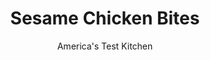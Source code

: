 ---
layout: ../../layouts/MarkdownPostLayout.astro
title: Sesame Chicken Bites
author: America's Test Kitchen
pubDate: 2023-03-15
description: "These appetizers, inspired by the Chinese American favorite, are sure to please any party guest."
image_url: https://res.cloudinary.com/hksqkdlah/image/upload/ar_1:1,c_fill,dpr_2.0,f_auto,fl_lossy.progressive.strip_profile,g_faces:auto,q_auto:low,w_344/4402_sfs-asianappetizers-cc
tags: ["Appetizers","Chicken"]
calories: 962
protein: 19
carbohydrates: 8
fats: 
fiber: 1
ingredients: ["1 pound, boneless, skinless chicken breasts, cut into 2-inch pieces","1/4 cup, soy sauce","2 tablespoons, grated fresh ginger","2 cloves, garlic, minced","1/4 cup, hoisin sauce","1/4 cup, sesame seeds","4 , scallions, chopped fine"]
serves: 6
time: ""
instructions: ["Adjust oven rack to upper-middle position and heat oven to 400 degrees. Combine chicken, soy, ginger, and garlic in bowl. Cover and refrigerate 15 minutes.","Thread chicken onto wooden skewers, brush with hoisin sauce, and sprinkle with sesame seeds. Place on baking sheet and cover exposed skewer ends with foil to keep from burning. Bake until chicken is cooked through, about 20 minutes. Sprinkle with scallions and serve."]
nutrition: ["379 mg Potassium","226 mg Phosphorus","78 mg Calcium","1 mg Iron","55 mg Magnesium","792 mg Sodium","1 mg Zinc","5 g Fat","7 mg Niacin (B3)","1 g Monounsaturated","1 g Polyunsaturated","2 mg Vitamin C","55 mg Cholesterol","1 g Fiber","23 µg Folate (food)","3 g Sugars","20 µg Vitamin K","79 g Water","8 g Carbs","23 µg Folate equivalent (total)","19 g Protein","10 µg Vitamin A","160 kcal Energy","962 calories"]
notes: "Make-Ahead Note: After the chicken tenders are skewered and brushed with hoisin sauce (do not sprinkle with sesame seeds), they can be refrigerated, tightly wrapped, for up to 1 day."
---